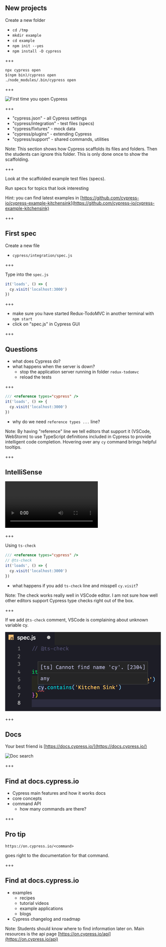 ## New projects

Create a new folder

- `cd /tmp`
- `mkdir example`
- `cd example`
- `npm init --yes`
- `npm install -D cypress`

+++

```
npx cypress open
$(npm bin)/cypress open
./node_modules/.bin/cypress open
```

+++

![First time you open Cypress](img/cypress-scaffold.png)

+++

- "cypress.json" - all Cypress settings
- "cypress/integration" - test files (specs)
- "cypress/fixtures" - mock data
- "cypress/plugins" - extending Cypress
- "cypress/support" - shared commands, utilities

Note:
This section shows how Cypress scaffolds its files and folders. Then the students can ignore this folder. This is only done once to show the scaffolding.

+++

Look at the scaffolded example test files (specs).

Run specs for topics that look interesting

Hint: you can find latest examples in [https://github.com/cypress-io/cypress-example-kitchensink](https://github.com/cypress-io/cypress-example-kitchensink)

+++

## First spec

Create a new file

- `cypress/integration/spec.js`

+++

Type into the `spec.js`

```javascript
it('loads', () => {
  cy.visit('localhost:3000')
})
```

+++

- make sure you have started Redux-TodoMVC in another terminal with `npm start`
- click on "spec.js" in Cypress GUI

+++

## Questions

- what does Cypress do?
- what happens when the server is down?
  - stop the application server running in folder `redux-todomvc`
  - reload the tests

+++

```javascript
/// <reference types="cypress" />
it('loads', () => {
  cy.visit('localhost:3000')
})
```

- why do we need `reference types ...` line?

Note:
By having "reference" line we tell editors that support it (VSCode, WebStorm) to use TypeScript definitions included in Cypress to provide intelligent code completion. Hovering over any `cy` command brings helpful tooltips.

+++

## IntelliSense

![IntelliSense in VSCode](https://docs.cypress.io/img/snippets/intellisense-setup.a748a413.mp4)

+++

Using `ts-check`

```javascript
/// <reference types="cypress" />
// @ts-check
it('loads', () => {
  cy.visit('localhost:3000')
})
```

- what happens if you add `ts-check` line and misspell `cy.visit`?

Note:
The check works really well in VSCode editor. I am not sure how well other editors support Cypress type checks right out of the box.

+++

If we add `@ts-check` comment, VSCode is complaining about unknown variable cy.

![ts-check](img/ts-check.png)

+++

## Docs

Your best friend is [https://docs.cypress.io/](https://docs.cypress.io/)

![Doc search](todomvc/img/docs-search.png)

+++

## Find at docs.cypress.io

- Cypress main features and how it works docs
- core concepts
- command API
  - how many commands are there?

+++

## Pro tip

```
https://on.cypress.io/<command>
```

goes right to the documentation for that command.

+++

## Find at docs.cypress.io

- examples
  - recipes
  - tutorial videos
  - example applications
  - blogs
- Cypress changelog and roadmap

Note:
Students should know where to find information later on. Main resources is the api page [https://on.cypress.io/api](https://on.cypress.io/api)
